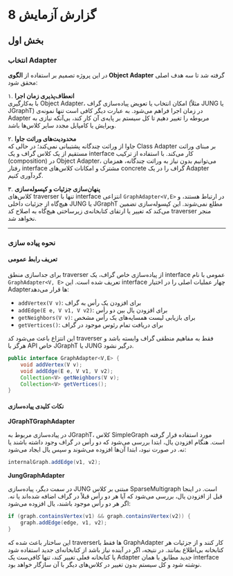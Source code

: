 # گزارش آزمایش 8 

## بخش اول

### انتخاب Adapter  
در این پروژه تصمیم بر استفاده از **الگوی Object Adapter** گرفته شد تا سه هدف اصلی محقق شود:

۱. **انعطاف‌پذیری زمان اجرا**  
با به‌کارگیری Object Adapter، امکان انتخاب یا تعویض پیاده‌سازی گراف (مثلاً JUNG یا JGraphT) در زمان اجرا فراهم می‌شود. به عبارت دیگر کافی است تنها نمونه‌ی Adapter مربوطه را تغییر دهیم تا کل سیستم بر پایه‌ی آن کار کند، بی‌آنکه نیازی به ویرایش یا کامپایل مجدد سایر کلاس‌ها باشد.

۲. **محدودیت‌های وراثت جاوا**  
جاوا از وراثت چندگانه پشتیبانی نمی‌کند؛ در حالی که Class Adapter بر مبنای وراثت مستقیم از یک کلاس گراف و یک interface کار می‌کند. با استفاده از ترکیب (composition) در Object Adapter، می‌توانیم بدون نیاز به وراثت چندگانه، همزمان رفتار interface مشترک و امکانات کلاس‌های concrete گراف را در یک Adapter گردآوری کنیم.

۳. **پنهان‌سازی جزئیات و کپسوله‌سازی**  
کلاس‌های traverser تنها با interface انتزاعی `GraphAdapter<V,E>` در ارتباط هستند، و هیچ‌گاه از جزئیات داخلی JUNG یا JGraphT مطلع نمی‌شوند. این کپسوله‌سازی تضمین می‌کند که تغییر یا ارتقای کتابخانه‌ی زیرساختی هیچ‌گاه به اصلاح کد traverser منجر نخواهد شد.

---

### نحوه پیاده سازی

#### تعریف رابط عمومی

برای جداسازی منطق traverser از پیاده‌سازی خاص گراف، یک interface عمومی با نام `GraphAdapter<V, E>` تعریف شده است. این interface چهار عملیات اصلی را در اختیار Adapterها قرار می‌دهد:

- `addVertex(V v)`: برای افزودن یک رأس به گراف  
- `addEdge(E e, V v1, V v2)`: برای افزودن یال بین دو رأس  
- `getNeighbors(V v)`: برای بازیابی لیست همسایه‌های یک رأس مشخص  
- `getVertices()`: برای دریافت تمام رئوس موجود در گراف  

این انتزاع باعث می‌شود کد traverser فقط به مفاهیم منطقی گراف وابسته باشد و هرگز با API خاص JGraphT یا JUNG درگیر نشود.

```java
public interface GraphAdapter<V,E> {
    void addVertex(V v);
    void addEdge(E e, V v1, V v2);
    Collection<V> getNeighbors(V v);
    Collection<V> getVertices();
}
```

#### نکات کلیدی پیاده‌سازی


**JGraphTGraphAdapter**  

در پیاده‌سازی مربوط به JGraphT، کلاس SimpleGraph مورد استفاده قرار گرفته است. هنگام افزودن یال، ابتدا بررسی می‌شود که دو رأس در گراف وجود داشته باشند یا نه. در صورت نبود، ابتدا آن‌ها افزوده می‌شوند و سپس یال ایجاد می‌شود:  

```java
internalGraph.addEdge(v1, v2);
```

**JungGraphAdapter**  

در سمت دیگر، پیاده‌سازی JUNG مبتنی بر کلاس SparseMultigraph است. در اینجا قبل از افزودن یال، بررسی می‌شود که آیا هر دو رأس قبلاً در گراف اضافه شده‌اند یا نه. اگر هر دو رأس موجود باشند، یال افزوده می‌شود:

```java
if (graph.containsVertex(v1) && graph.containsVertex(v2)) {
    graph.addEdge(edge, v1, v2);
}
```

این ساختار باعث شده که traverserها فقط با GraphAdapter کار کنند و از جزئیات هر کتابخانه بی‌اطلاع بمانند. در نتیجه، اگر در آینده نیاز باشد از کتابخانه‌ای جدید استفاده شود یا کتابخانه فعلی تغییر کند، تنها کافی‌ست یک Adapter جدید مطابق با همان interface نوشته شود و کل سیستم بدون تغییر در کلاس‌های دیگر با آن سازگار خواهد بود.

